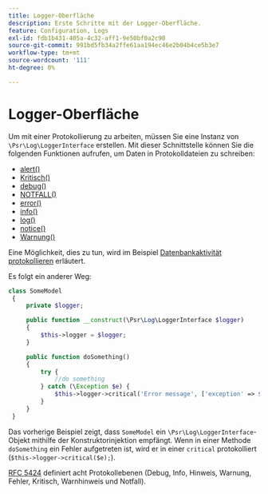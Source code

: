 ```yaml
---
title: Logger-Oberfläche
description: Erste Schritte mit der Logger-Oberfläche.
feature: Configuration, Logs
exl-id: fdb1b431-405a-4c32-aff1-9e50bf0a2c90
source-git-commit: 991bd5fb34a2ffe61aa194ec46e2b04b4ce5b3e7
workflow-type: tm+mt
source-wordcount: '111'
ht-degree: 0%

---
```


# Logger-Oberfläche

Um mit einer Protokollierung zu arbeiten, müssen Sie eine Instanz von `\Psr\Log\LoggerInterface` erstellen. Mit dieser Schnittstelle können Sie die folgenden Funktionen aufrufen, um Daten in Protokolldateien zu schreiben:

- [alert()](https://github.com/php-fig/log/blob/master/src/LoggerInterface.php#L43)
- [Kritisch()](https://github.com/php-fig/log/blob/master/src/LoggerInterface.php#L55)
- [debug()](https://github.com/php-fig/log/blob/master/src/LoggerInterface.php#L111)
- [NOTFALL()](https://github.com/php-fig/log/blob/master/src/LoggerInterface.php#L30)
- [error()](https://github.com/php-fig/log/blob/master/src/LoggerInterface.php#L66)
- [info()](https://github.com/php-fig/log/blob/master/src/LoggerInterface.php#L101)
- [log()](https://github.com/php-fig/log/blob/master/src/LoggerInterface.php#L122)
- [notice()](https://github.com/php-fig/log/blob/master/src/LoggerInterface.php#L89)
- [Warnung()](https://github.com/php-fig/log/blob/master/src/LoggerInterface.php#L79)

Eine Möglichkeit, dies zu tun, wird im Beispiel [Datenbankaktivität protokollieren](../logs/database-activity.md) erläutert.

Es folgt ein anderer Weg:

```php
class SomeModel
 {
     private $logger;

     public function __construct(\Psr\Log\LoggerInterface $logger)
     {
         $this->logger = $logger;
     }

     public function doSomething()
     {
         try {
             //do something
         } catch (\Exception $e) {
             $this->logger->critical('Error message', ['exception' => $e]);
         }
     }
 }
```

Das vorherige Beispiel zeigt, dass `SomeModel` ein `\Psr\Log\LoggerInterface`-Objekt mithilfe der Konstruktorinjektion empfängt. Wenn in einer Methode `doSomething` ein Fehler aufgetreten ist, wird er in einer `critical` protokolliert (`$this->logger->critical($e);`).

[RFC 5424](https://datatracker.ietf.org/doc/html/rfc5424) definiert acht Protokollebenen (Debug, Info, Hinweis, Warnung, Fehler, Kritisch, Warnhinweis und Notfall).
